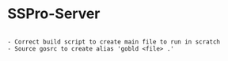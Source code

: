 # SSPro-Server

```CGO_ENABLED=0 GOOS=linux go build -a -installsuffix cgo -o main .

- Correct build script to create main file to run in scratch
- Source gosrc to create alias 'gobld <file> .' 
